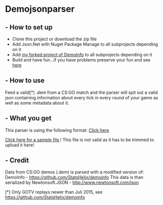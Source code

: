 # Demojsonparser

## - How to set up
- Clone this project or download the zip file
- Add Json.Net with Nuget Package Manage to all subprojects depending on it
- Add [my forked project of DemoInfo](https://github.com/PMatthaei/demoinfo) to all subprojects depending on it
- Build and have fun...if you have problems preserve your fun and see [here](https://github.com/PMatthaei/demojsonparser-csgo/blob/master/SUPPORT.md)

## - How to use
Feed a valid[*] .dem from a CS:GO match and the parser will spit out a valid json containing information about every tick in every round of your game as well as some metadata about it.

## - What you get
This parser is using the following format:
[Click here](https://github.com/PMatthaei/demojsonparser-csgo/blob/master/JSONFORMAT.md)

[Click here for a sample file ]() ! This file is not valid as it has to be trimmed to upload it here!

## - Credit
Data from CS:GO demos (.dem) is parsed with a modified version of:
DemoInfo - https://github.com/StatsHelix/demoinfo 
This data is than serialized by Newtonsoft.JSON - http://www.newtonsoft.com/json


[*] Only GOTV replays newer than Juli 2015, see https://github.com/StatsHelix/demoinfo  
